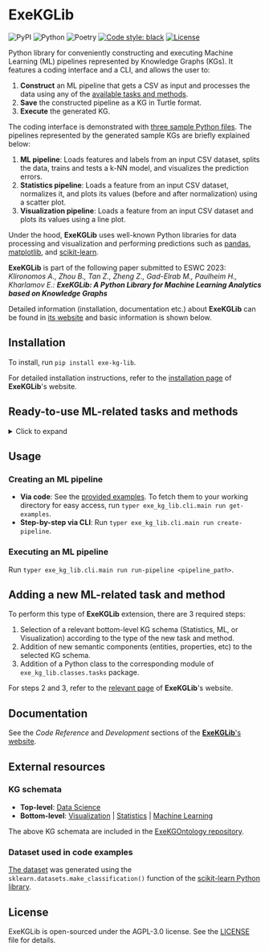 # ExeKGLib

![PyPI](https://img.shields.io/pypi/v/exe-kg-lib)
![Python](https://img.shields.io/badge/python-v3.8+-blue.svg)
![Poetry](https://img.shields.io/badge/poetry-v1.2.2-blue)
[![Code style: black][black-badge]][black]
[![License](https://img.shields.io/badge/license-AGPL%203.0-blue)](https://www.gnu.org/licenses/agpl-3.0.en.html)

[//]: # (--8<-- [start:overview])
Python library for conveniently constructing and executing Machine Learning (ML) pipelines represented by Knowledge Graphs (KGs). It features a coding interface and a CLI, and allows the user to:

1. **Construct** an ML pipeline that gets a CSV as input and processes the data using any of the [available tasks and methods](https://github.com/boschresearch/ExeKGLib/tree/main/README.md#Ready-to-use-ML-related-tasks-and-methods).
2. **Save** the constructed pipeline as a KG in Turtle format.
3. **Execute** the generated KG.

The coding interface is demonstrated with [three sample Python files](https://github.com/boschresearch/ExeKGLib/tree/main/examples). The pipelines represented by the generated sample KGs are briefly explained below:

1. **ML pipeline**: Loads features and labels from an input CSV dataset, splits the data, trains and tests a k-NN model, and visualizes the prediction errors.
2. **Statistics pipeline**: Loads a feature from an input CSV dataset, normalizes it, and plots its values (before and after normalization) using a scatter plot.
3. **Visualization pipeline**: Loads a feature from an input CSV dataset and plots its values using a line plot.

Under the hood, **ExeKGLib** uses well-known Python libraries for data processing and visualization and performing predictions such as [pandas](https://pandas.pydata.org/), [matplotlib](https://matplotlib.org/), and [scikit-learn](https://scikit-learn.org/).

**ExeKGLib** is part of the following paper submitted to ESWC 2023:<br>
_Klironomos A., Zhou B., Tan Z., Zheng Z., Gad-Elrab M., Paulheim H., Kharlamov E.: **ExeKGLib: A Python Library for Machine Learning Analytics based on Knowledge Graphs**_

[//]: # (--8<-- [end:overview])

Detailed information (installation, documentation etc.) about **ExeKGLib** can be found in [its website](https://boschresearch.github.io/ExeKGLib/) and basic information is shown below.

## Installation

[//]: # (--8<-- [start:installation])
To install, run `pip install exe-kg-lib`.

[//]: # (--8<-- [end:installation])

For detailed installation instructions, refer to the [installation page](https://boschresearch.github.io/ExeKGLib/installation/) of **ExeKGLib**'s website.

## Ready-to-use ML-related tasks and methods

<details>
  <summary>Click to expand</summary>

<!-- --8<-- [start:supportedmethods] -->
| KG schema (abbreviation) | Task                      | Method                       | Properties                                                                                    | Input (data structure)                                                                                                                                           | Output (data structure)                                                                                                                                                                    | Implemented by Python class                          |
| ------------------------ | ------------------------- | ---------------------------- | --------------------------------------------------------------------------------------------- | ---------------------------------------------------------------------------------------------------------------------------------------------------------------- | ------------------------------------------------------------------------------------------------------------------------------------------------------------------------------------------ | ---------------------------------------------------- |
| Machine Learning (ML)    | Train                     | KNNTrain                     | \-                                                                                            | DataInTrainX (Matrix or Vector)<br>DataInTrainY (Matrix or Vector)                                                                                               | DataOutPredictedValueTrain (Matrix or Vector)<br>DataOutTrainModel (SingleValue)                                                                                                           | TrainKNNTrain                                        |
| Machine Learning (ML)    | Train                     | MLPTrain                     | \-                                                                                            | DataInTrainX (Matrix or Vector)<br>DataInTrainY (Matrix or Vector)                                                                                               | DataOutPredictedValueTrain (Matrix or Vector)<br>DataOutTrainModel (SingleValue)                                                                                                           | TrainMLPTrain                                        |
| Machine Learning (ML)    | Train                     | LRTrain                      | \-                                                                                            | DataInTrainX (Matrix or Vector)<br>DataInTrainY (Matrix or Vector)                                                                                               | DataOutPredictedValueTrain (Matrix or Vector)<br>DataOutTrainModel (SingleValue)                                                                                                           | TrainLRTrain                                         |
| Machine Learning (ML)    | Test                      | KNNTest                      | \-                                                                                            | DataInTestModel (SingleValue)<br>DataInTestX (Matrix or Vector)                                                                                                  | DataOutPredictedValueTest (Matrix or Vector)                                                                                                                                               | TestKNNTest                                          |
| Machine Learning (ML)    | Test                      | MLPTest                      | \-                                                                                            | DataInTestModel (SingleValue)<br>DataInTestX (Matrix or Vector)                                                                                                  | DataOutPredictedValueTest (Matrix or Vector)                                                                                                                                               | TestMLPTest                                          |
| Machine Learning (ML)    | Test                      | LRTest                       | \-                                                                                            | DataInTestModel (SingleValue)<br>DataInTestX (Matrix or Vector)                                                                                                  | DataOutPredictedValueTest (Matrix or Vector)                                                                                                                                               | TestLRTest                                           |
| Machine Learning (ML)    | PerformanceCalculation    | PerformanceCalculationMethod | \-                                                                                            | DataInTrainRealY (Matrix or Vector)<br>DataInTrainPredictedY (Matrix or Vector)<br>DataInTestPredictedY (Matrix or Vector)<br>DataInTestRealY (Matrix or Vector) | DataOutMLTestErr (Vector)<br>DataOutMLTrainErr (Vector)                                                                                                                                    | PerformanceCalculationPerformanceCalculationMethod   |
| Machine Learning (ML)    | Concatenation             | ConcatenationMethod          | \-                                                                                            | DataInConcatenation (list of Vector)                                                                                                                             | DataOutConcatenatedData (Matrix)                                                                                                                                                           | ConcatenationConcatenationMethod                     |
| Machine Learning (ML)    | DataSplitting             | DataSplittingMethod          | \-                                                                                            | DataInDataSplittingX (Matrix or Vector)<br>DataInDataSplittingY (Matrix or Vector)                                                                               | DataOutSplittedTestDataX (Matrix or Vector)<br>DataOutSplittedTrainDataY (Matrix or Vector)<br>DataOutSplittedTrainDataX (Matrix or Vector)<br>DataOutSplittedTestDataY (Matrix or Vector) | DataSplittingDataSplittingMethod                     |
| Visualization (Visu)     | CanvasTask                | CanvasMethod                 | hasCanvasName (string)<br>hasLayout (string)                                                  | \-                                                                                                                                                               | \-                                                                                                                                                                                         | CanvasTaskCanvasMethod                               |
| Visualization (Visu)     | PlotTask                  | LineplotMethod               | hasLineStyle (string)<br>hasLineWidth (int)<br>hasLegendName (string)                         | DataInVector (Vector)                                                                                                                                            | \-                                                                                                                                                                                         | PlotTaskLineplotMethod                               |
| Visualization (Visu)     | PlotTask                  | ScatterplotMethod            | hasLineStyle (string)<br>hasLineWidth (int)<br>hasScatterSize (int)<br>hasLegendName (string) | DataInVector (Vector)                                                                                                                                            | \-                                                                                                                                                                                         | PlotTaskScatterplotMethod                            |
| Statistics (Stats)       | TrendCalculationTask      | TrendCalculationMethod       | \-                                                                                            | DataInTrendCalculation (Vector)                                                                                                                                  | DataOutTrendCalculation (Vector)                                                                                                                                                           | TrendCalculationTaskTrendCalculationMethod           |
| Statistics (Stats)       | NormalizationTask         | NormalizationMethod          | \-                                                                                            | DataInNormalization (Vector)                                                                                                                                     | DataOutNormalization (Vector)                                                                                                                                                              | NormalizationTaskNormalizationMethod                 |
| Statistics (Stats)       | ScatteringCalculationTask | ScatteringCalculationMethod  | \-                                                                                            | DataInScatteringCalculation (Vector)                                                                                                                             | DataOutScatteringCalculation (Vector)                                                                                                                                                      | ScatteringCalculationTaskScatteringCalculationMethod |

[//]: # (--8<-- [end:supportedmethods])

</details>

## Usage

[//]: # (--8<-- [start:usage])
### Creating an ML pipeline

- **Via code**: See the [provided examples](https://github.com/boschresearch/ExeKGLib/tree/main/examples). To fetch them to your working directory for easy access, run `typer exe_kg_lib.cli.main run get-examples`.
- **Step-by-step via CLI**: Run `typer exe_kg_lib.cli.main run create-pipeline`.

### Executing an ML pipeline
Run `typer exe_kg_lib.cli.main run run-pipeline <pipeline_path>`.

[//]: # (--8<-- [end:usage])

## Adding a new ML-related task and method

[//]: # (--8<-- [start:extending])
To perform this type of **ExeKGLib** extension, there are 3 required steps:

1. Selection of a relevant bottom-level KG schema (Statistics, ML, or Visualization) according to the type of the new task and method.
2. Addition of new semantic components (entities, properties, etc) to the selected KG schema.
3. Addition of a Python class to the corresponding module of `exe_kg_lib.classes.tasks` package.

For steps 2 and 3, refer to the [relevant page](https://boschresearch.github.io/ExeKGLib/adding-new-task-and-method/) of **ExeKGLib**'s website.

[//]: # (--8<-- [end:extending])

## Documentation
See the _Code Reference_ and _Development_ sections of the [**ExeKGLib**'s website](https://boschresearch.github.io/ExeKGLib/).

## External resources

[//]: # (--8<-- [start:externalresources])
### KG schemata

- **Top-level**: [Data Science](https://w3id.org/def/exekg-ds)
- **Bottom-level**: [Visualization](https://w3id.org/def/exekg-visu) | [Statistics](https://w3id.org/def/exekg-stats) | [Machine Learning](https://w3id.org/def/exekg-ml)

The above KG schemata are included in the [ExeKGOntology repository](https://github.com/nsai-uio/ExeKGOntology).

### Dataset used in code examples
[The dataset](https://github.com/boschresearch/ExeKGLib/tree/main/examples/data/dummy_data.csv) was generated using the `sklearn.datasets.make_classification()` function of the [scikit-learn Python library](https://scikit-learn.org/).

[//]: # (--8<-- [end:externalresources])

## License

ExeKGLib is open-sourced under the AGPL-3.0 license. See the
[LICENSE](LICENSE.md) file for details.

<!-- URLs -->
[black-badge]: https://img.shields.io/badge/code%20style-black-000000.svg
[black]: https://github.com/psf/black
[ci-badge]: https://github.com/boschresearch/ExeKGLib/actions/workflows/ci.yaml/badge.svg
[ci]: https://github.com/boschresearch/ExeKGLib/actions/workflows/ci.yaml
[docs-badge]: https://img.shields.io/badge/docs-gh--pages-inactive
[docs]: https://github.com/boschresearch/ExeKGLib/tree/gh-pages
[license-badge]: https://img.shields.io/badge/License-All%20rights%20reserved-informational
[license-url]: https://pages.github.boschdevcloud.com/bcai-internal//latest/license
[pre-commit-badge]: https://img.shields.io/badge/pre--commit-enabled-brightgreen?logo=pre-commit&logoColor=white
[pre-commit]: https://github.com/pre-commit/pre-commit
